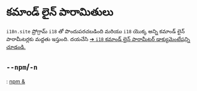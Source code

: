 # కమాండ్ లైన్ పారామితులు

`i18n.site` ప్రోగ్రామ్ `i18` తో పొందుపరచబడింది మరియు `i18` యొక్క అన్ని కమాండ్ లైన్ పారామీటర్లకు మద్దతు ఇస్తుంది. దయచేసి [➔ `i18` కమాండ్ లైన్ పారామీటర్ డాక్యుమెంటేషన్ని చూడండి.](/i18/cli)

## `--npm`/`-n`

: [npm &](/i18n.site/use#npm)